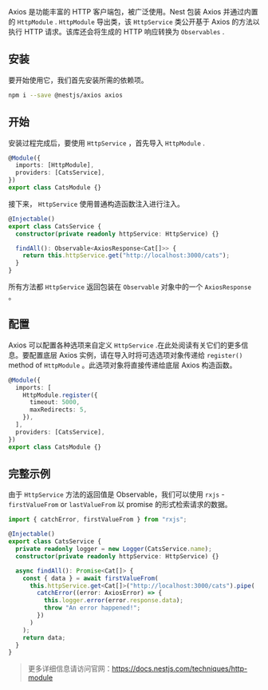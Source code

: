 Axios 是功能丰富的 HTTP 客户端包，被广泛使用。Nest 包装 Axios 并通过内置的 `HttpModule` . `HttpModule` 导出类，该 `HttpService` 类公开基于 Axios 的方法以执行 HTTP 请求。该库还会将生成的 HTTP 响应转换为 `Observables` .

## 安装

要开始使用它，我们首先安装所需的依赖项。

```bash
npm i --save @nestjs/axios axios
```

## 开始

安装过程完成后，要使用 `HttpService` ，首先导入 `HttpModule` .

```typescript
@Module({
  imports: [HttpModule],
  providers: [CatsService],
})
export class CatsModule {}
```

接下来， `HttpService` 使用普通构造函数注入进行注入。

```typescript
@Injectable()
export class CatsService {
  constructor(private readonly httpService: HttpService) {}

  findAll(): Observable<AxiosResponse<Cat[]>> {
    return this.httpService.get("http://localhost:3000/cats");
  }
}
```

所有方法都 `HttpService` 返回包装在 `Observable` 对象中的一个 `AxiosResponse` 。

## 配置

Axios 可以配置各种选项来自定义 `HttpService` .在此处阅读有关它们的更多信息。要配置底层 Axios 实例，请在导入时将可选选项对象传递给 `register()` method of `HttpModule` 。此选项对象将直接传递给底层 Axios 构造函数。

```typescript
@Module({
  imports: [
    HttpModule.register({
      timeout: 5000,
      maxRedirects: 5,
    }),
  ],
  providers: [CatsService],
})
export class CatsModule {}
```

## 完整示例

由于 `HttpService` 方法的返回值是 Observable，我们可以使用 `rxjs` - `firstValueFrom` or `lastValueFrom` 以 promise 的形式检索请求的数据。

```typescript
import { catchError, firstValueFrom } from "rxjs";

@Injectable()
export class CatsService {
  private readonly logger = new Logger(CatsService.name);
  constructor(private readonly httpService: HttpService) {}

  async findAll(): Promise<Cat[]> {
    const { data } = await firstValueFrom(
      this.httpService.get<Cat[]>("http://localhost:3000/cats").pipe(
        catchError((error: AxiosError) => {
          this.logger.error(error.response.data);
          throw "An error happened!";
        })
      )
    );
    return data;
  }
}
```

> 更多详细信息请访问官网：https://docs.nestjs.com/techniques/http-module
